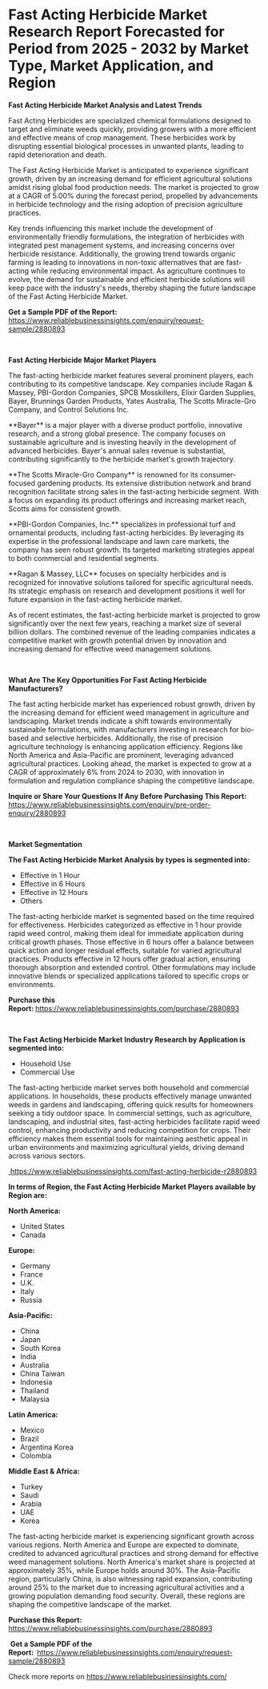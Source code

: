 <p><h1>Fast Acting Herbicide Market Research Report Forecasted for Period from 2025 -  2032 by Market Type, Market Application, and Region</h1></p><p><strong>Fast Acting Herbicide Market Analysis and Latest Trends</strong></p>
<p><p>Fast Acting Herbicides are specialized chemical formulations designed to target and eliminate weeds quickly, providing growers with a more efficient and effective means of crop management. These herbicides work by disrupting essential biological processes in unwanted plants, leading to rapid deterioration and death. </p><p>The Fast Acting Herbicide Market is anticipated to experience significant growth, driven by an increasing demand for efficient agricultural solutions amidst rising global food production needs. The market is projected to grow at a CAGR of 5.00% during the forecast period, propelled by advancements in herbicide technology and the rising adoption of precision agriculture practices. </p><p>Key trends influencing this market include the development of environmentally friendly formulations, the integration of herbicides with integrated pest management systems, and increasing concerns over herbicide resistance. Additionally, the growing trend towards organic farming is leading to innovations in non-toxic alternatives that are fast-acting while reducing environmental impact. As agriculture continues to evolve, the demand for sustainable and efficient herbicide solutions will keep pace with the industry's needs, thereby shaping the future landscape of the Fast Acting Herbicide Market.</p></p>
<p><strong>Get a Sample PDF of the Report:&nbsp;</strong> <a href="https://www.reliablebusinessinsights.com/enquiry/request-sample/2880893?utm_campaign=3077&utm_medium=2&utm_source=Github&utm_content=ia&utm_term=12032025&utm_id=fast-acting-herbicide">https://www.reliablebusinessinsights.com/enquiry/request-sample/2880893</a></p>
<p>&nbsp;</p>
<p><strong>Fast Acting Herbicide Major Market Players</strong></p>
<p><p>The fast-acting herbicide market features several prominent players, each contributing to its competitive landscape. Key companies include Ragan & Massey, PBI-Gordon Companies, SPCB Mosskillers, Elixir Garden Supplies, Bayer, Brunnings Garden Products, Yates Australia, The Scotts Miracle-Gro Company, and Control Solutions Inc.</p><p>**Bayer** is a major player with a diverse product portfolio, innovative research, and a strong global presence. The company focuses on sustainable agriculture and is investing heavily in the development of advanced herbicides. Bayer's annual sales revenue is substantial, contributing significantly to the herbicide market's growth trajectory.</p><p>**The Scotts Miracle-Gro Company** is renowned for its consumer-focused gardening products. Its extensive distribution network and brand recognition facilitate strong sales in the fast-acting herbicide segment. With a focus on expanding its product offerings and increasing market reach, Scotts aims for consistent growth.</p><p>**PBI-Gordon Companies, Inc.** specializes in professional turf and ornamental products, including fast-acting herbicides. By leveraging its expertise in the professional landscape and lawn care markets, the company has seen robust growth. Its targeted marketing strategies appeal to both commercial and residential segments.</p><p>**Ragan & Massey, LLC** focuses on specialty herbicides and is recognized for innovative solutions tailored for specific agricultural needs. Its strategic emphasis on research and development positions it well for future expansion in the fast-acting herbicide market.</p><p>As of recent estimates, the fast-acting herbicide market is projected to grow significantly over the next few years, reaching a market size of several billion dollars. The combined revenue of the leading companies indicates a competitive market with growth potential driven by innovation and increasing demand for effective weed management solutions.</p></p>
<p>&nbsp;</p>
<p><strong>What Are The Key Opportunities For Fast Acting Herbicide Manufacturers?</strong></p>
<p><p>The fast acting herbicide market has experienced robust growth, driven by the increasing demand for efficient weed management in agriculture and landscaping. Market trends indicate a shift towards environmentally sustainable formulations, with manufacturers investing in research for bio-based and selective herbicides. Additionally, the rise of precision agriculture technology is enhancing application efficiency. Regions like North America and Asia-Pacific are prominent, leveraging advanced agricultural practices. Looking ahead, the market is expected to grow at a CAGR of approximately 6% from 2024 to 2030, with innovation in formulation and regulation compliance shaping the competitive landscape.</p></p>
<p><strong>Inquire or Share Your Questions If Any Before Purchasing This Report:</strong> <a href="https://www.reliablebusinessinsights.com/enquiry/pre-order-enquiry/2880893?utm_campaign=3077&utm_medium=2&utm_source=Github&utm_content=ia&utm_term=12032025&utm_id=fast-acting-herbicide">https://www.reliablebusinessinsights.com/enquiry/pre-order-enquiry/2880893</a></p>
<p>&nbsp;</p>
<p><strong>Market Segmentation</strong></p>
<p><strong>The Fast Acting Herbicide Market Analysis by types is segmented into:</strong></p>
<p><ul><li>Effective in 1 Hour</li><li>Effective in 6 Hours</li><li>Effective in 12 Hours</li><li>Others</li></ul></p>
<p><p>The fast-acting herbicide market is segmented based on the time required for effectiveness. Herbicides categorized as effective in 1 hour provide rapid weed control, making them ideal for immediate application during critical growth phases. Those effective in 6 hours offer a balance between quick action and longer residual effects, suitable for varied agricultural practices. Products effective in 12 hours offer gradual action, ensuring thorough absorption and extended control. Other formulations may include innovative blends or specialized applications tailored to specific crops or environments.</p></p>
<p><strong>Purchase this Report:&nbsp;</strong><a href="https://www.reliablebusinessinsights.com/purchase/2880893?utm_campaign=3077&utm_medium=2&utm_source=Github&utm_content=ia&utm_term=12032025&utm_id=fast-acting-herbicide">https://www.reliablebusinessinsights.com/purchase/2880893</a></p>
<p>&nbsp;</p>
<p><strong>The Fast Acting Herbicide Market Industry Research by Application is segmented into:</strong></p>
<p><ul><li>Household Use</li><li>Commercial Use</li></ul></p>
<p><p>The fast-acting herbicide market serves both household and commercial applications. In households, these products effectively manage unwanted weeds in gardens and landscaping, offering quick results for homeowners seeking a tidy outdoor space. In commercial settings, such as agriculture, landscaping, and industrial sites, fast-acting herbicides facilitate rapid weed control, enhancing productivity and reducing competition for crops. Their efficiency makes them essential tools for maintaining aesthetic appeal in urban environments and maximizing agricultural yields, driving demand across various sectors.</p></p>
<p><a href="https://www.reliablebusinessinsights.com/fast-acting-herbicide-r2880893?utm_campaign=3077&utm_medium=2&utm_source=Github&utm_content=ia&utm_term=12032025&utm_id=fast-acting-herbicide">&nbsp;https://www.reliablebusinessinsights.com/fast-acting-herbicide-r2880893</a></p>
<p><strong>In terms of Region, the Fast Acting Herbicide Market Players available by Region are:</strong></p>
<p>
    <p> <strong> North America: </strong>
        <ul>
            <li>United States</li>
            <li>Canada</li>
        </ul>
        </p> 
    <p> <strong> Europe: </strong>
        <ul>
            <li>Germany</li>
            <li>France</li>
            <li>U.K.</li>
            <li>Italy</li>
            <li>Russia</li>
        </ul>
        </p> 
    <p> <strong> Asia-Pacific: </strong>
        <ul>
            <li>China</li>
            <li>Japan</li>
            <li>South Korea</li>
            <li>India</li>
            <li>Australia</li>
            <li>China Taiwan</li>
            <li>Indonesia</li>
            <li>Thailand</li>
            <li>Malaysia</li>
        </ul>
        </p> 
    <p> <strong> Latin America: </strong>
        <ul>
            <li>Mexico</li>
            <li>Brazil</li>
            <li>Argentina Korea</li>
            <li>Colombia</li>
        </ul>
        </p> 
    <p> <strong> Middle East & Africa: </strong>
        <ul>
            <li>Turkey</li>
            <li>Saudi</li>
            <li>Arabia</li>
            <li>UAE</li>
            <li>Korea</li>
        </ul>
    </p>
    </p>
<p><p>The fast-acting herbicide market is experiencing significant growth across various regions. North America and Europe are expected to dominate, credited to advanced agricultural practices and strong demand for effective weed management solutions. North America's market share is projected at approximately 35%, while Europe holds around 30%. The Asia-Pacific region, particularly China, is also witnessing rapid expansion, contributing around 25% to the market due to increasing agricultural activities and a growing population demanding food security. Overall, these regions are shaping the competitive landscape of the market.</p></p>
<p><strong>Purchase this Report: </strong><a href="https://www.reliablebusinessinsights.com/purchase/2880893?utm_campaign=3077&utm_medium=2&utm_source=Github&utm_content=ia&utm_term=12032025&utm_id=fast-acting-herbicide">https://www.reliablebusinessinsights.com/purchase/2880893</a></p>
<p>&nbsp;<strong>Get a Sample PDF of the Report:&nbsp;&nbsp;</strong><a href="https://www.reliablebusinessinsights.com/enquiry/request-sample/2880893?utm_campaign=3077&utm_medium=2&utm_source=Github&utm_content=ia&utm_term=12032025&utm_id=fast-acting-herbicide">https://www.reliablebusinessinsights.com/enquiry/request-sample/2880893</a></p>
<p><strong></strong></p>
<p>Check more reports on <a href="https://www.reliablebusinessinsights.com/?utm_campaign=3077&utm_medium=2&utm_source=Github&utm_content=ia&utm_term=12032025&utm_id=fast-acting-herbicide">https://www.reliablebusinessinsights.com/</a></p>